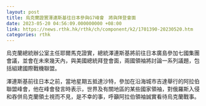 ```yaml
---
layout: post
title: 烏克蘭證實澤連斯基往日本參與G7峰會　將與拜登會面
date: 2023-05-20 04:56:09.000000000 +08:00
link: https://news.rthk.hk/rthk/ch/component/k2/1701390-20230520.htm
categories: rthk
---
```


烏克蘭總統辦公室主任耶爾馬克證實，總統澤連斯基將前往日本廣島參加七國集團會議，並會在未來幾天內，與美國總統拜登會面，兩國領袖將討論一系列議題，包括組建國際戰機聯盟。

澤連斯基前往日本之前，當地星期五抵達沙特，參加在沿海城市吉達舉行的阿拉伯聯盟峰會，他在峰會發言時表示，世界及有關地區的某些國家領袖，對俄羅斯入侵和吞併烏克蘭領土視而不見，是不幸的事，呼籲阿拉伯領袖誠實看待烏克蘭戰事。
